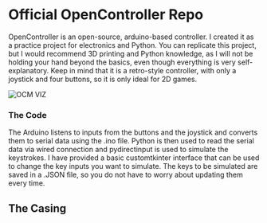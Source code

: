 # Official OpenController Repo
OpenController is an open-source, arduino-based controller. I created it as a practice project for electronics and Python.
You can replicate this project, but I would recommend 3D printing and Python knowledge, as I will not be holding your hand beyond the basics, even though everything is very self-explanatory. Keep in mind that it is a retro-style controller, with only a joystick and four buttons, so it is only ideal for 2D games.

![OCM VIZ](https://github.com/user-attachments/assets/bc5cb190-b9d4-48ce-bd7f-468611ddf2e7)

### The Code
The Arduino listens to inputs from the buttons and the joystick and converts them to serial data using the .ino file. Python is then used to read the serial data via wired connection and pydirectinput is used to simulate the keystrokes. I have provided a basic customtkinter interface that can be used to change the key inputs you want to simulate. The keys to be simulated are saved in a .JSON file, so you do not have to worry about updating them every time.

## The Casing
